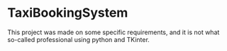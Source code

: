 # TaxiBookingSystem
This project was made on some specific requirements, and it is not what so-called professional using python and TKinter.

